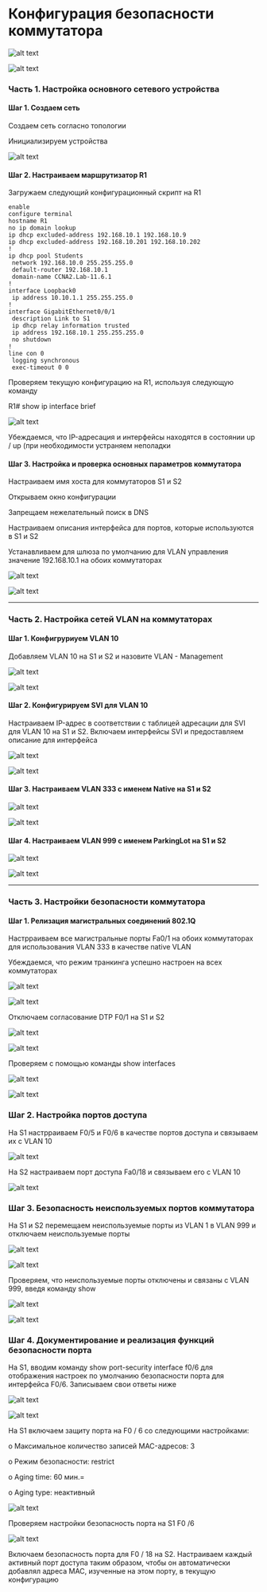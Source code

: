 # Конфигурация безопасности коммутатора 


![alt text](https://github.com/Eliminir/OTUSLABS/blob/Labs/LAB9/1.JPG)

![alt text](https://github.com/Eliminir/OTUSLABS/blob/Labs/LAB9/2.JPG)

### Часть 1. Настройка основного сетевого устройства

#### Шаг 1. Создаем сеть

Создаем сеть согласно топологии

Инициализируем устройства

![alt text](https://github.com/Eliminir/OTUSLABS/blob/Labs/LAB9/3.JPG)

#### Шаг 2. Настраиваем маршрутизатор R1

Загружаем следующий конфигурационный скрипт на R1

```
enable
configure terminal
hostname R1
no ip domain lookup
ip dhcp excluded-address 192.168.10.1 192.168.10.9
ip dhcp excluded-address 192.168.10.201 192.168.10.202
!
ip dhcp pool Students
 network 192.168.10.0 255.255.255.0
 default-router 192.168.10.1
 domain-name CCNA2.Lab-11.6.1
!
interface Loopback0
 ip address 10.10.1.1 255.255.255.0
!
interface GigabitEthernet0/0/1
 description Link to S1
 ip dhcp relay information trusted
 ip address 192.168.10.1 255.255.255.0
 no shutdown
!
line con 0
 logging synchronous
 exec-timeout 0 0

```

Проверяем текущую конфигурацию на R1, используя следующую команду

R1# show ip interface brief

![alt text](https://github.com/Eliminir/OTUSLABS/blob/Labs/LAB9/4.JPG)


Убеждаемся, что IP-адресация и интерфейсы находятся в состоянии up / up (при необходимости устраняем неполадки


#### Шаг 3. Настройка и проверка основных параметров коммутатора

Настраиваем имя хоста для коммутаторов S1 и S2

Открываем окно конфигурации

Запрещаем нежелательный поиск в DNS

Настраиваем описания интерфейса для портов, которые используются в S1 и S2

Устанавливаем для шлюза по умолчанию для VLAN управления значение 192.168.10.1 на обоих коммутаторах

![alt text](https://github.com/Eliminir/OTUSLABS/blob/Labs/LAB9/5.JPG)

![alt text](https://github.com/Eliminir/OTUSLABS/blob/Labs/LAB9/6.JPG)

____

### Часть 2. Настройка сетей VLAN на коммутаторах

#### Шаг 1. Конфигруриуем VLAN 10

Добавляем VLAN 10 на S1 и S2 и назовите VLAN - Management

![alt text](https://github.com/Eliminir/OTUSLABS/blob/Labs/LAB9/7.JPG)

![alt text](https://github.com/Eliminir/OTUSLABS/blob/Labs/LAB9/8.JPG)

#### Шаг 2. Конфигурируем SVI для VLAN 10

Настраиваем IP-адрес в соответствии с таблицей адресации для SVI для VLAN 10 на S1 и S2. Включаем интерфейсы SVI и предоставляем описание для интерфейса

![alt text](https://github.com/Eliminir/OTUSLABS/blob/Labs/LAB9/9.JPG)

![alt text](https://github.com/Eliminir/OTUSLABS/blob/Labs/LAB9/10.JPG)

#### Шаг 3. Настраиваем VLAN 333 с именем Native на S1 и S2

![alt text](https://github.com/Eliminir/OTUSLABS/blob/Labs/LAB9/11.JPG)

![alt text](https://github.com/Eliminir/OTUSLABS/blob/Labs/LAB9/12.JPG)

#### Шаг 4. Настраиваем VLAN 999 с именем ParkingLot на S1 и S2

![alt text](https://github.com/Eliminir/OTUSLABS/blob/Labs/LAB9/13.JPG)

![alt text](https://github.com/Eliminir/OTUSLABS/blob/Labs/LAB9/14.JPG)

____

### Часть 3. Настройки безопасности коммутатора

#### Шаг 1. Релизация магистральных соединений 802.1Q

Настрраиваем все магистральные порты Fa0/1 на обоих коммутаторах для использования VLAN 333 в качестве native VLAN

Убеждаемся, что режим транкинга успешно настроен на всех коммутаторах

![alt text](https://github.com/Eliminir/OTUSLABS/blob/Labs/LAB9/15.JPG)

![alt text](https://github.com/Eliminir/OTUSLABS/blob/Labs/LAB9/16.JPG)

Отключаем согласование DTP F0/1 на S1 и S2

![alt text](https://github.com/Eliminir/OTUSLABS/blob/Labs/LAB9/17.JPG)

![alt text](https://github.com/Eliminir/OTUSLABS/blob/Labs/LAB9/18.JPG)

Проверяем с помощью команды show interfaces

![alt text](https://github.com/Eliminir/OTUSLABS/blob/Labs/LAB9/19.JPG)

![alt text](https://github.com/Eliminir/OTUSLABS/blob/Labs/LAB9/20.JPG)

### Шаг 2. Настройка портов доступа

На S1 настрраиваем F0/5 и F0/6 в качестве портов доступа и связываем их с VLAN 10

![alt text](https://github.com/Eliminir/OTUSLABS/blob/Labs/LAB9/21.JPG)

На S2 настраиваем порт доступа Fa0/18 и связываем его с VLAN 10

![alt text](https://github.com/Eliminir/OTUSLABS/blob/Labs/LAB9/22.JPG)

### Шаг 3. Безопасность неиспользуемых портов коммутатора

На S1 и S2 перемещаем неиспользуемые порты из VLAN 1 в VLAN 999 и отключаем неиспользуемые порты

![alt text](https://github.com/Eliminir/OTUSLABS/blob/Labs/LAB9/23.JPG)

![alt text](https://github.com/Eliminir/OTUSLABS/blob/Labs/LAB9/24.JPG)

Проверяем, что неиспользуемые порты отключены и связаны с VLAN 999, введя команду  show

![alt text](https://github.com/Eliminir/OTUSLABS/blob/Labs/LAB9/25.JPG)


![alt text](https://github.com/Eliminir/OTUSLABS/blob/Labs/LAB9/26.JPG)

### Шаг 4. Документирование и реализация функций безопасности порта

На S1, вводим команду show port-security interface f0/6  для отображения настроек по умолчанию безопасности порта для интерфейса F0/6. Записываем свои ответы ниже

![alt text](https://github.com/Eliminir/OTUSLABS/blob/Labs/LAB9/27.JPG)

![alt text](https://github.com/Eliminir/OTUSLABS/blob/Labs/LAB9/28.JPG)

На S1 включаем защиту порта на F0 / 6 со следующими настройками:

o	Максимальное количество записей MAC-адресов: 3

o	Режим безопасности: restrict

o	Aging time: 60 мин.=

o	Aging type: неактивный

![alt text](https://github.com/Eliminir/OTUSLABS/blob/Labs/LAB9/29.JPG)


Проверяем настройки безопасность порта на S1 F0 /6

![alt text](https://github.com/Eliminir/OTUSLABS/blob/Labs/LAB9/30.JPG)

Включаем безопасность порта для F0 / 18 на S2. Настраиваем каждый активный порт доступа таким образом, чтобы он автоматически добавлял адреса МАС, изученные на этом порту, в текущую конфигурацию










